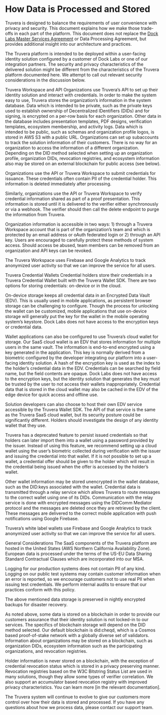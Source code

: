 # How Data is Processed and Stored

Truvera is designed to balance the requirements of user convenience with privacy and security. This document explains how we make those trade-offs in each part of the platform. This document does not replace the [Dock Labs Master Services Agreement](https://www.dock.io/master-services-agreement) or Data Processing Agreement, but provides additional insight into our architecture and practices.

The Truvera platform is intended to be deployed within a user-facing identity solution configured by a customer of Dock Labs or one of our integration partners. The security and privacy characteristics of the delivered solution might be different from the characteristics of the Truvera platform documented here. We attempt to call out relevant security considerations in the discussion below.

Truvera Workspace and API Organizations use Truvera’s API to set up their identity solution and interact with credentials. In order to make the system easy to use, Truvera stores the organization’s information in the system database. Data which is intended to be private, such as the private keys used to establish ownership of Decentralized IDentifiers (DIDs) and for signing, is encrypted on a per-row basis for each organization. Other data in the database includes presentation templates, PDF designs, verification templates, ecosystem membership, and activity logs. Data which is intended to be public, such as schemas and organization profile logos, is stored in AWS S3 with a public URL. Organizations can set up subaccounts to track the solution information of their customers. There is no way for an organization to access the information of a different organization. Depending on the DID method selected when setting up an organization profile, organization DIDs, revocation registries, and ecosystem information also may be stored on an external blockchain for public access (see below).

Organizations use the API or Truvera Workspace to submit credentials for issuance. These credentials often contain PII of the credential holder. This information is deleted immediately after processing.

Similarly, organizations use the API or Truvera Workspace to verify credential information shared as part of a proof presentation. This information is stored until it is delivered to the verifier either synchronously or via a webhook. The verifier should then call the delete endpoint to purge the information from Truvera.

Organization information is accessible in two ways: 1) through a Truvera Workspace account that is part of the organization’s team and which is protected by an email address or oAuth federated login or 2) through an API key. Users are encouraged to carefully protect these methods of system access. Should access be abused, team members can be removed from an organization and API keys can be revoked.

The Truvera Workspace uses Firebase and Google Analytics to track anonymized user activity so that we can improve the service for all users.

Truvera Credential Wallets Credential holders store their credentials in a Truvera Credential Wallet built with the Truvera Wallet SDK. There are two options for storing credentials: on-device or in the cloud.

On-device storage keeps all credential data in an Encrypted Data Vault (EDV). This is usually used in mobile applications, as persistent browser storage can be challenging to configure. Though the process for unlocking the wallet can be customized, mobile applications that use on-device storage will generally put the key for the wallet in the mobile operating system’s keystore. Dock Labs does not have access to the encryption keys or credential data.

Wallet applications can also be configured to use Truvera’s cloud wallet for storage. Our SaaS cloud wallet is an EDV that stores information for multiple users in the same vault. The information is end-to-end encrypted using a key generated in the application. This key is normally derived from a biometric configured by the developer integrating our platform into a user-facing identity solution. A hash of the encryption key is used as the index to the holder’s credential data in the EDV. Credentials can be searched by field name, but the field contents are opaque. Dock Labs does not have access to the encryption keys, but the identity solution that generates the key must be trusted by the user to not access their wallets inappropriately. Credential data that is stored in the cloud wallet may also be cached in the EDV of the edge device for quick access and offline use.

Solution developers can also choose to host their own EDV service accessible by the Truvera Wallet SDK. The API of that service is the same as the Truvera SaaS cloud wallet, but its security posture could be significantly different. Holders should investigate the design of any identity wallet that they use.

Truvera has a deprecated feature to persist issued credentials so that holders can later import them into a wallet using a password provided by the issuer. Instead of using this feature, we recommend setting up a cloud wallet using the user’s biometric collected during verification with the issuer and issuing the credential into that wallet. If it is not possible to set up a wallet, a credential offer should be given to the holder which will result in the credential being issued when the offer is accessed by the holder’s wallet.

Other wallet information may be stored unencrypted in the wallet database, such as the DID:keys associated with the wallet. Credential data is transmitted through a relay service which allows Truvera to route messages to the correct wallet using one of its DIDs. Communication with the relay service is done with encrypted messages using the DIDComm Mediator protocol and the messages are deleted once they are retrieved by the client. These messages are delivered to the correct mobile application with push notifications using Google Firebase.

Truvera’s white label wallets use Firebase and Google Analytics to track anonymized user activity so that we can improve the service for all users.

General Considerations The SaaS components of the Truvera platform are hosted in the United States (AWS Northern California Availability Zone). European data is processed under the terms of the US-EU Data Sharing Standard Contractual Clauses which are incorporated into our MSA.

Logging for our production systems does not contain PII of any kind. Logging on our public test systems may contain customer information when an error is reported, so we encourage customers not to use real PII when issuing test credentials. We perform internal audits to ensure that our practices conform with this policy.

The above mentioned data storage is preserved in nightly encrypted backups for disaster recovery.

As noted above, some data is stored on a blockchain in order to provide our customers assurance that their identity solution is not locked-in to our services. The specifics of blockchain storage will depend on the DID method selected. Our default blockchain is did:cheqd, which is a Cosmos based proof-of-stake network with a globally diverse set of validators. Information about organizations may be stored on a blockchain, such as organization DIDs, ecosystem information such as the participating organizations, and revocation registries.

Holder information is never stored on a blockchain, with the exception of credential revocation status which is stored in a privacy preserving manner. Revocation registries based on the W3C Bitstring Status List are used in many solutions, though they allow some types of verifier correlation. We also support an accumulator based revocation registry with improved privacy characteristics. You can learn more \[in the relevant documentation].

The Truvera system will continue to evolve to give our customers more control over how their data is stored and processed. If you have any questions about how we process data, please contact our support team.
